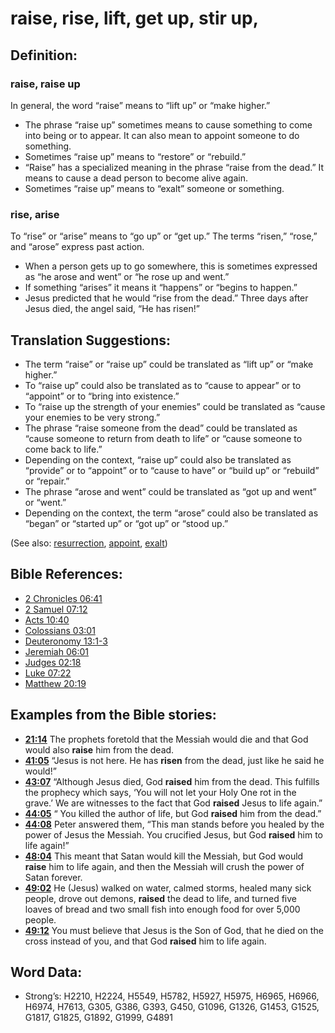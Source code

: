 # raise, rise, lift, get up, stir up,

## Definition:

### raise, raise up

In general, the word “raise” means to “lift up” or “make higher.”

* The phrase “raise up” sometimes means to cause something to come into being or to appear. It can also mean to appoint someone to do something.
* Sometimes “raise up” means to “restore” or “rebuild.”
* “Raise” has a specialized meaning in the phrase “raise from the dead.” It means to cause a dead person to become alive again.
* Sometimes “raise up” means to “exalt” someone or something.

### rise, arise

To “rise” or “arise” means to “go up” or “get up.” The terms “risen,” “rose,” and “arose” express past action.

* When a person gets up to go somewhere, this is sometimes expressed as “he arose and went” or “he rose up and went.”
* If something “arises” it means it “happens” or “begins to happen.”
* Jesus predicted that he would “rise from the dead.” Three days after Jesus died, the angel said, “He has risen!”

## Translation Suggestions:

* The term “raise” or “raise up” could be translated as “lift up” or “make higher.”
* To “raise up” could also be translated as to “cause to appear” or to “appoint” or to “bring into existence.”
* To “raise up the strength of your enemies” could be translated as “cause your enemies to be very strong.”
* The phrase “raise someone from the dead” could be translated as “cause someone to return from death to life” or “cause someone to come back to life.”
* Depending on the context, “raise up” could also be translated as “provide” or to “appoint” or to “cause to have” or “build up” or “rebuild” or “repair.”
* The phrase “arose and went” could be translated as “got up and went” or “went.”
* Depending on the context, the term “arose” could also be translated as “began” or “started up” or “got up” or “stood up.”

(See also: [resurrection](../kt/resurrection.md), [appoint](../kt/appoint.md), [exalt](../kt/exalt.md))

## Bible References:

* [2 Chronicles 06:41](rc://en/tn/help/2ch/06/41)
* [2 Samuel 07:12](rc://en/tn/help/2sa/07/12)
* [Acts 10:40](rc://en/tn/help/act/10/40)
* [Colossians 03:01](rc://en/tn/help/col/03/01)
* [Deuteronomy 13:1-3](rc://en/tn/help/deu/13/01)
* [Jeremiah 06:01](rc://en/tn/help/jer/06/01)
* [Judges 02:18](rc://en/tn/help/jdg/02/18)
* [Luke 07:22](rc://en/tn/help/luk/07/22)
* [Matthew 20:19](rc://en/tn/help/mat/20/19)

## Examples from the Bible stories:

* __[21:14](rc://en/tn/help/obs/21/14)__ The prophets foretold that the Messiah would die and that God would also __raise__ him from the dead.
* __[41:05](rc://en/tn/help/obs/41/05)__ “Jesus is not here. He has __risen__ from the dead, just like he said he would!”
* __[43:07](rc://en/tn/help/obs/43/07)__ “Although Jesus died, God __raised__ him from the dead. This fulfills the prophecy which says, ‘You will not let your Holy One rot in the grave.’ We are witnesses to the fact that God __raised__ Jesus to life again.”
* __[44:05](rc://en/tn/help/obs/44/05)__ “ You killed the author of life, but God __raised__ him from the dead.”
* __[44:08](rc://en/tn/help/obs/44/08)__ Peter answered them, “This man stands before you healed by the power of Jesus the Messiah. You crucified Jesus, but God __raised__ him to life again!”
* __[48:04](rc://en/tn/help/obs/48/04)__ This meant that Satan would kill the Messiah, but God would __raise__ him to life again, and then the Messiah will crush the power of Satan forever.
* __[49:02](rc://en/tn/help/obs/49/02)__ He (Jesus) walked on water, calmed storms, healed many sick people, drove out demons, __raised__ the dead to life, and turned five loaves of bread and two small fish into enough food for over 5,000 people.
* __[49:12](rc://en/tn/help/obs/49/12)__ You must believe that Jesus is the Son of God, that he died on the cross instead of you, and that God __raised__ him to life again.

## Word Data:

* Strong’s: H2210, H2224, H5549, H5782, H5927, H5975, H6965, H6966, H6974, H7613, G305, G386, G393, G450, G1096, G1326, G1453, G1525, G1817, G1825, G1892, G1999, G4891
